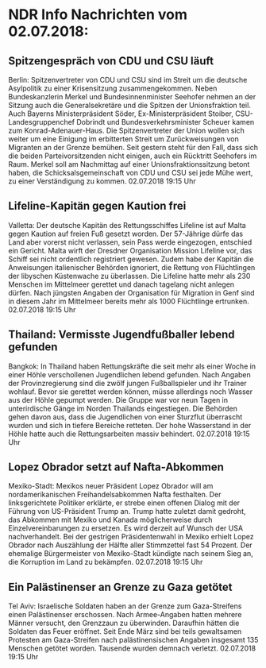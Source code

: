 # NDR Info Nachrichten vom 02.07.2018:


## Spitzengespräch von CDU und CSU läuft
Berlin: 		Spitzenvertreter von CDU und CSU sind im Streit um die deutsche Asylpolitik zu einer Krisensitzung zusammengekommen. Neben Bundeskanzlerin Merkel und Bundesinnenminister Seehofer nehmen an der Sitzung auch die Generalsekretäre und die Spitzen der Unionsfraktion teil. Auch Bayerns Ministerpräsident Söder, Ex-Ministerpräsident Stoiber, CSU-Landesgruppenchef Dobrindt und Bundesverkehrsminister Scheuer kamen zum Konrad-Adenauer-Haus. Die Spitzenvertreter der Union wollen sich weiter um eine Einigung im erbitterten Streit um Zurückweisungen von Migranten an der Grenze bemühen. Seit gestern steht für den Fall, dass sich die beiden Parteivorsitzenden nicht einigen, auch ein Rücktritt Seehofers im Raum. Merkel soll am Nachmittag auf einer Unionsfraktionssitzung betont haben, die Schicksalsgemeinschaft von CDU und CSU sei jede Mühe wert, zu einer Verständigung zu kommen. 02.07.2018 19:15 Uhr 

## Lifeline-Kapitän gegen Kaution frei
Valletta: Der deutsche Kapitän des Rettungsschiffes Lifeline ist auf Malta gegen Kaution auf freien Fuß gesetzt worden. Der 57-Jährige dürfe das Land aber vorerst nicht verlassen, sein Pass werde eingezogen, entschied ein Gericht. Malta wirft der Dresdner Organisation Mission Lifeline vor, das Schiff sei nicht ordentlich registriert gewesen. Zudem habe der Kapitän die Anweisungen italienischer Behörden ignoriert, die Rettung von Flüchtlingen der libyschen Küstenwache zu überlassen. Die Lifeline hatte mehr als 230 Menschen im Mittelmeer gerettet und danach tagelang nicht anlegen dürfen. Nach jüngsten Angaben der Organisation für Migration in Genf sind in diesem Jahr im Mittelmeer bereits mehr als 1000 Flüchtlinge ertrunken. 02.07.2018 19:15 Uhr 

## Thailand: Vermisste Jugendfußballer lebend gefunden
Bangkok:	In Thailand haben Rettungskräfte die seit mehr als einer Woche in einer Höhle verschollenen Jugendlichen lebend gefunden. Nach Angaben der Provinzregierung sind die zwölf jungen Fußballspieler und ihr Trainer wohlauf. Bevor sie gerettet werden können, müsse allerdings noch Wasser aus der Höhle gepumpt werden. Die Gruppe war vor neun Tagen in unterirdische Gänge im Norden Thailands eingestiegen. Die Behörden gehen davon aus, dass die Jugendlichen von einer Sturzflut überrascht wurden und sich in tiefere Bereiche retteten. Der hohe Wasserstand in der Höhle hatte auch die Rettungsarbeiten massiv behindert. 02.07.2018 19:15 Uhr 

## Lopez Obrador setzt auf Nafta-Abkommen
Mexiko-Stadt:	Mexikos neuer Präsident Lopez Obrador will am nordamerikanischen Freihandelsabkommen Nafta festhalten. Der linksgerichtete Politiker erklärte, er strebe einen offenen Dialog mit der Führung von US-Präsident Trump an. Trump hatte zuletzt damit gedroht, das Abkommen mit Mexiko und Kanada möglicherweise durch Einzelvereinbarungen zu ersetzen. Es wird derzeit auf Wunsch der USA nachverhandelt. Bei der gestrigen Präsidentenwahl in Mexiko erhielt Lopez Obrador nach Auszählung der Hälfte aller Stimmzettel fast 54 Prozent. Der ehemalige Bürgermeister von Mexiko-Stadt kündigte nach seinem Sieg an, die Korruption im Land zu bekämpfen. 02.07.2018 19:15 Uhr 

## Ein Palästinenser an Grenze zu Gaza getötet
Tel Aviv:	Israelische Soldaten haben an der Grenze zum Gaza-Streifens einen Palästinenser erschossen. Nach Armee-Angaben hatten mehrere Männer versucht, den Grenzzaun zu überwinden. Daraufhin hätten die Soldaten das Feuer eröffnet. Seit Ende März sind bei teils gewaltsamen Protesten am Gaza-Streifen nach palästinensischen Angaben insgesamt 135 Menschen getötet worden. Tausende wurden demnach verletzt. 02.07.2018 19:15 Uhr 
